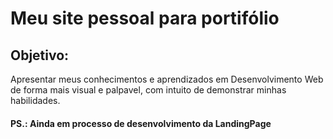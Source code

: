# Meu site pessoal para portifólio

## Objetivo:

Apresentar meus conhecimentos e aprendizados em Desenvolvimento Web
de forma mais visual e palpavel, com intuito de demonstrar minhas habilidades.

#### PS.: Ainda em processo de desenvolvimento da LandingPage
 

